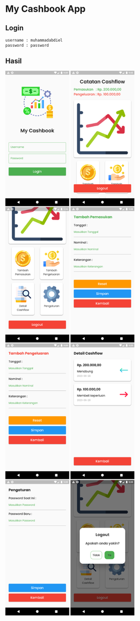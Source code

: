 # My Cashbook App

## Login

```
username : muhammadabdiel
password : password
```

## Hasil

<span>
    <img src="assets/images/1.png" width="200">
</span>
<span>
    <img src="assets/images/2.png" width="200">
</span>
<span>
    <img src="assets/images/3.png" width="200">
</span>
<span>
    <img src="assets/images/4.png" width="200">
</span>
<span>
    <img src="assets/images/5.png" width="200">
</span>
<span>
    <img src="assets/images/6.png" width="200">
</span>
<span>
    <img src="assets/images/7.png" width="200">
</span>
<span>
    <img src="assets/images/8.png" width="200">
</span>